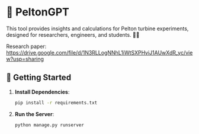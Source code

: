 # 🌊 PeltonGPT

This tool provides insights and calculations for Pelton turbine experiments, designed for researchers, engineers, and students. 🧑‍🔬


Research paper: https://drive.google.com/file/d/1N3RLLogNNhL1iWtSXPHviJ1AUwXdR_yc/view?usp=sharing

## 🚀 Getting Started

1. **Install Dependencies**:
   ```bash
   pip install -r requirements.txt
   ```

3. **Run the Server**:
   ```bash
   python manage.py runserver
